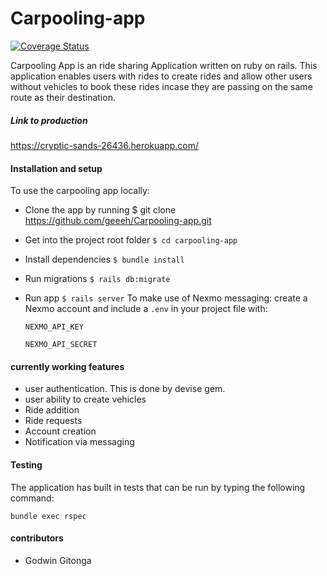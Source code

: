 # Carpooling-app
[![Coverage Status](https://coveralls.io/repos/github/geeeh/Carpooling-app/badge.svg?branch=master)](https://coveralls.io/github/geeeh/Carpooling-app?branch=master)

Carpooling App is an ride sharing Application written on ruby on rails. This application enables users with rides to create rides and allow other users without vehicles to book these rides incase they are passing on the same route as their destination.

##### Link to production #####
https://cryptic-sands-26436.herokuapp.com/

#### Installation and setup ####
  To use the carpooling app locally:

  - Clone the app by running $ git clone https://github.com/geeeh/Carpooling-app.git
  - Get into the project root folder `$ cd carpooling-app`
  - Install dependencies `$ bundle install`
  - Run migrations `$ rails db:migrate `
  - Run app `$ rails server`
  To make use of Nexmo messaging:
   create a Nexmo account and include a `.env` in your project file with:

    `NEXMO_API_KEY`

    `NEXMO_API_SECRET`

#### currently working features ####
 - user authentication. This is done by devise gem.
 - user ability to create vehicles
 - Ride addition
 - Ride requests
 - Account creation
 - Notification via messaging

 #### Testing ####
 The application has built in tests that can be run by typing the following command:

 ` bundle exec rspec `

 #### contributors ####
 - Godwin Gitonga

